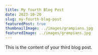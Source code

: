 ```yaml
---
title: My fourth Blog Post
date: 2023-10-20
slug: my-fourth-blog-post
featuredPost: true
thumbnailImage: ../images/grampians.jpg
featuredImage: ../images/grampians.jpg
---
```


This is the content of your third blog post.